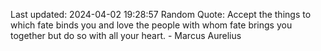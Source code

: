 Last updated: 2024-04-02 19:28:57
Random Quote: Accept the things to which fate binds you and love the people with whom fate brings you together but do so with all your heart. - Marcus Aurelius